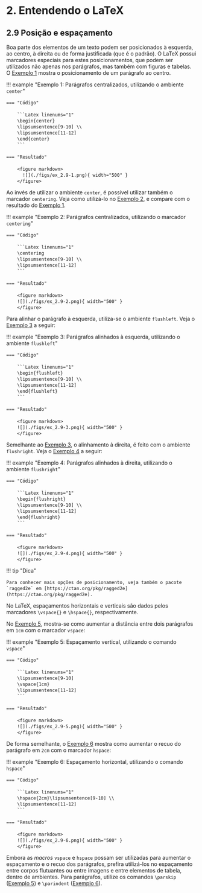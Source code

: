 # 2. Entendendo o LaTeX

## 2.9 Posição e espaçamento

Boa parte dos elementos de um texto podem ser posicionados à esquerda, ao centro, à direita ou de forma justificada (que é o padrão). O LaTeX possui marcadores especiais para estes posicionamentos, que podem ser utilizados não apenas nos parágrafos, mas também com figuras e tabelas. O [Exemplo 1](#exe_par5) mostra o posicionamento de um parágrafo ao centro.

!!! example "<a id="exe_par5"></a>Exemplo 1: Parágrafos centralizados, utilizando o ambiente `center`"

    === "Código"

        ```Latex linenums="1"
        \begin{center}
        \lipsumsentence[9-10] \\ 
        \lipsumsentence[11-12]
        \end{center}
        ```

    === "Resultado"

        <figure markdown>
          ![](./figs/ex_2.9-1.png){ width="500" }
        </figure>

Ao invés de utilizar o ambiente `center`, é possível utilizar também o marcador `centering`. Veja como utilizá-lo no [Exemplo 2](#exe_par6), e compare com o resultado do [Exemplo 1](#exe_par5). 

!!! example "<a id="exe_par6"></a>Exemplo 2: Parágrafos centralizados, utilizando o marcador `centering`"

    === "Código"

        ```Latex linenums="1"
        \centering
        \lipsumsentence[9-10] \\ 
        \lipsumsentence[11-12]
        ```

    === "Resultado"

        <figure markdown>
        ![](./figs/ex_2.9-2.png){ width="500" }
        </figure>

Para alinhar o parágrafo à esquerda, utiliza-se o ambiente `flushleft`. Veja o [Exemplo 3](#exe_par7) a seguir:

!!! example "<a id="exe_par7"></a>Exemplo 3: Parágrafos alinhados à esquerda, utilizando o ambiente `flushleft`"

    === "Código"

        ```Latex linenums="1"
        \begin{flushleft}
        \lipsumsentence[9-10] \\ 
        \lipsumsentence[11-12]
        \end{flushleft}
        ```

    === "Resultado"

        <figure markdown>
        ![](./figs/ex_2.9-3.png){ width="500" }
        </figure>

Semelhante ao [Exemplo 3](#exe_par7), o alinhamento à direita, é feito com o ambiente `flushright`. Veja o [Exemplo 4](#exe_par8) a seguir:

!!! example "<a id="exe_par8"></a>Exemplo 4: Parágrafos alinhados à direita, utilizando o ambiente `flushright`"

    === "Código"

        ```Latex linenums="1"
        \begin{flushright}
        \lipsumsentence[9-10] \\ 
        \lipsumsentence[11-12]
        \end{flushright}
        ```

    === "Resultado"

        <figure markdown>
        ![](./figs/ex_2.9-4.png){ width="500" }
        </figure>

!!! tip "Dica"

    Para conhecer mais opções de posicionamento, veja também o pacote `ragged2e` em [https://ctan.org/pkg/ragged2e](https://ctan.org/pkg/ragged2e).

No LaTeX, espaçamentos horizontais e verticais são dados pelos marcadores `\vspace{}` e `\hspace{}`, respectivamente.

No [Exemplo 5](#exe_par9), mostra-se como aumentar a distância entre dois parágrafos em `1cm` com o marcador `vspace`:

!!! example "<a id="exe_par9"></a>Exemplo 5: Espaçamento vertical, utilizando o comando `vspace`"

    === "Código"

        ```Latex linenums="1"
        \lipsumsentence[9-10] 
        \vspace{1cm}
        \lipsumsentence[11-12]
        ```

    === "Resultado"

        <figure markdown>
        ![](./figs/ex_2.9-5.png){ width="500" }
        </figure>

De forma semelhante, o [Exemplo 6](#exe_par10) mostra como aumentar o recuo do parágrafo em `2cm` com o marcador `hspace`:

!!! example "<a id="exe_par10"></a>Exemplo 6: Espaçamento horizontal, utilizando o comando `hspace`"

    === "Código"

        ```Latex linenums="1"
        \hspace{2cm}\lipsumsentence[9-10] \\ 
        \lipsumsentence[11-12]
        ```

    === "Resultado"

        <figure markdown>
        ![](./figs/ex_2.9-6.png){ width="500" }
        </figure>

Embora as *macros* `vspace` e `hspace` possam ser utilizadas para aumentar o espaçamento e o recuo dos parágrafos, prefira utilizá-los no espaçamento entre corpos flutuantes ou entre imagens e entre elementos de tabela, dentro de ambientes. Para parágrafos, utilize os comandos `\parskip` ([Exemplo 5](./paragrafos.md#par:recuo)) e `\parindent` ([Exemplo 6](./paragrafos.md#par:espac)).

